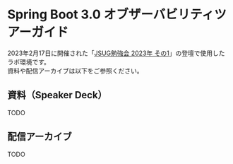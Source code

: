 # Spring Boot 3.0 オブザーバビリティツアーガイド
2023年2月17日に開催された「[JSUG勉強会 2023年 その1](https://jsug.doorkeeper.jp/events/151317)」の登壇で使用したラボ環境です。  
資料や配信アーカイブは以下をご参照ください。

## 資料（Speaker Deck）
TODO

## 配信アーカイブ
TODO
